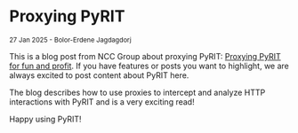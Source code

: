 # Proxying PyRIT

<small>27 Jan 2025 - Bolor-Erdene Jagdagdorj</small>

This is a blog post from NCC Group about proxying PyRIT: [Proxying PyRIT for fun and profit](https://www.nccgroup.com/sg/research-blog/proxying-pyrit-for-fun-and-profit/). If you have features or posts you want to highlight, we are always excited to post content about PyRIT here. 

The blog describes how to use proxies to intercept and analyze HTTP interactions with PyRIT and is a very exciting read!

Happy using PyRIT!

